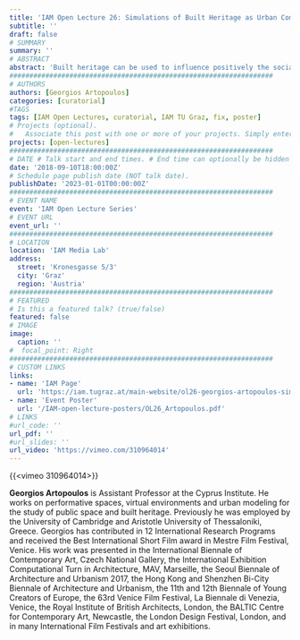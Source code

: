 ```yaml
---
title: 'IAM Open Lecture 26: Simulations of Built Heritage as Urban Commons'
subtitle: ''
draft: false
# SUMMARY
summary: ''
# ABSTRACT 
abstract: 'Built heritage can be used to influence positively the social cohesion of neighbourhoods as it could be promoted in such a way that, instead of provoking tensions and division, would offer spaces of inclusion, interesting everyday experiences and provide a sense of belonging to socially excluded communities. The presentation will discuss the use of modelling, simulation and ICT for enhancing community participation and user engagement in the management of historical public spaces as commons. Modelling and simulation tools will be presented for the study of the many different ways citizens engage bodily with the common resources of the city, such as heritage sites.'
##################################################################
# AUTHORS 
authors: [Georgios Artopoulos]
categories: [curatorial]
#TAGS
tags: [IAM Open Lectures, curatorial, IAM TU Graz, fix, poster]
# Projects (optional).
#   Associate this post with one or more of your projects. Simply enter your project's folder or file name without extension. Otherwise, set `projects = []`.
projects: [open-lectures]
##################################################################
# DATE # Talk start and end times. # End time can optionally be hidden by prefixing the line with `#`.
date: '2018-09-10T18:00:00Z'
# Schedule page publish date (NOT talk date).
publishDate: '2023-01-01T00:00:00Z'
##################################################################
# EVENT NAME 
event: 'IAM Open Lecture Series'
# EVENT URL 
event_url: ''
##################################################################
# LOCATION 
location: 'IAM Media Lab'
address:
  street: 'Kronesgasse 5/3'
  city: 'Graz'
  region: 'Austria'
##################################################################
# FEATURED
# Is this a featured talk? (true/false)
featured: false
# IMAGE 
image:
  caption: ''
#  focal_point: Right
##################################################################
# CUSTOM LINKS 
links:
- name: 'IAM Page'
  url: 'https://iam.tugraz.at/main-website/ol26-georgios-artopoulos-simulations-of-built-heritage-as-urban-commons/'
- name: 'Event Poster'
  url: '/IAM-open-lecture-posters/OL26_Artopoulos.pdf'
# LINKS 
#url_code: ''
url_pdf: ''
#url_slides: ''
url_video: 'https://vimeo.com/310964014'
---
```

{{<vimeo 310964014>}}

**Georgios Artopoulos** is Assistant Professor at the Cyprus Institute. He works on performative spaces, virtual environments and urban modeling for the study of public space and built heritage. Previously he was employed by the University of Cambridge and Aristotle University of Thessaloniki, Greece. Georgios has contributed in 12 International Research Programs and received the Best International Short Film award in Mestre Film Festival, Venice. His work was presented in the International Biennale of Contemporary Art, Czech National Gallery, the International Exhibition Computational Turn in Architecture, MAV, Marseille, the Seoul Biennale of Architecture and Urbanism 2017, the Hong Kong and Shenzhen Bi-City Biennale of Architecture and Urbanism, the 11th and 12th Biennale of Young Creators of Europe, the 63rd Venice Film Festival, La Biennale di Venezia, Venice, the Royal Institute of British Architects, London, the BALTIC Centre for Contemporary Art, Newcastle, the London Design Festival, London, and in many International Film Festivals and art exhibitions.

<!--
IAM Open Lecture #26  
Georgios Artopoulos  
Simulations of Built Heritage as Urban Commons: a case for the emerging realities of ubiquitous public space in Cyprus  
18:00 Monday September 10 2018  
IAM Media Lab, Kronesgasse 5/III

Event poster https://iam.tugraz.at/wp-content/uploads/2018/08/OL26_Artopoulos.pdf
Original post: https://iam.tugraz.at/2018/08/ol26_artopoulos/
-->